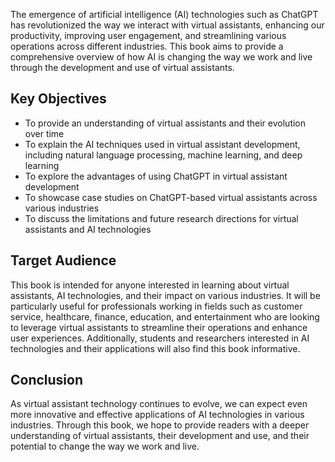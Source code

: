
The emergence of artificial intelligence (AI) technologies such as ChatGPT has revolutionized the way we interact with virtual assistants, enhancing our productivity, improving user engagement, and streamlining various operations across different industries. This book aims to provide a comprehensive overview of how AI is changing the way we work and live through the development and use of virtual assistants.

Key Objectives
--------------

* To provide an understanding of virtual assistants and their evolution over time
* To explain the AI techniques used in virtual assistant development, including natural language processing, machine learning, and deep learning
* To explore the advantages of using ChatGPT in virtual assistant development
* To showcase case studies on ChatGPT-based virtual assistants across various industries
* To discuss the limitations and future research directions for virtual assistants and AI technologies

Target Audience
---------------

This book is intended for anyone interested in learning about virtual assistants, AI technologies, and their impact on various industries. It will be particularly useful for professionals working in fields such as customer service, healthcare, finance, education, and entertainment who are looking to leverage virtual assistants to streamline their operations and enhance user experiences. Additionally, students and researchers interested in AI technologies and their applications will also find this book informative.

Conclusion
----------

As virtual assistant technology continues to evolve, we can expect even more innovative and effective applications of AI technologies in various industries. Through this book, we hope to provide readers with a deeper understanding of virtual assistants, their development and use, and their potential to change the way we work and live.
